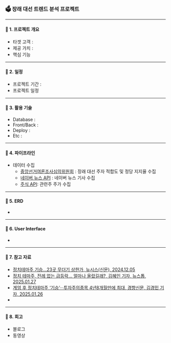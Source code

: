 ### 🗳️ 장래 대선 트렌드 분석 프로젝트
---
#### 📌 1. 프로젝트 개요
- 타겟 고객 :
- 제공 가치 :
- 핵심 기능
---
#### 📌 2. 일정
- 프로젝트 기간 :
- 프로젝트 일정
---
#### 📌 3. 활용 기술
- Database :
- Front/Back :
- Deploy :
- Etc :
---
#### 📌 4. 파이프라인
- 데이터 수집
  - [중앙선거여론조사심의위원회](https://nesdc.go.kr/portal/main.do) : 장래 대선 주자 적합도 및 정당 지지율 수집
  - [네이버 뉴스 API]() : 네이버 뉴스 기사 수집
  - [주식 API](): 관련주 주가 수집
---
#### 📌 5. ERD
- 
---
#### 📌 6. User Interface
- 
---
#### 📌 7. 참고 자료
- [정치테마주 기승…23곳 무더기 상한가, 뉴시스(신문), 2024.12.05](https://www.donga.com/news/Economy/article/all/20241205/130572929/1)
- [정치 테마주, 전례 없는 급등락... 얼마나 올랐길래?, 김혜인 기자, 뉴스톱, 2025.01.27](https://www.newstof.com/news/articleView.html?idxno=26266)
- [계엄 후 정치테마주 ‘기승’···투자주의종목 4년8개월만에 최대, 경향신문, 김경민 기자, 2025.01.26](https://www.khan.co.kr/article/202501261156001)
- 
---
#### 📌 8. 회고
- 블로그
- 동영상
